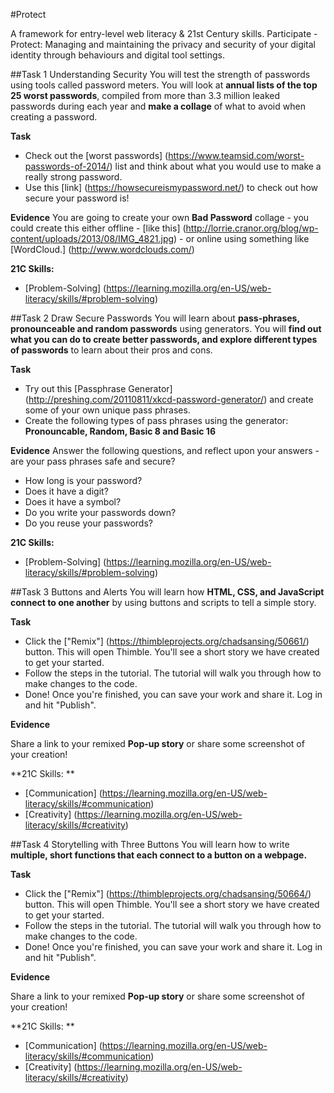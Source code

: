 #Protect

A framework for entry-level web literacy & 21st Century skills. Participate - Protect: Managing and maintaining the privacy and security of your digital identity through behaviours and digital tool settings.

##Task 1 Understanding Security
You will test the strength of passwords using tools called password meters. You will look at **annual lists of the top 25 worst passwords**, compiled from more than 3.3 million leaked passwords during each year and **make a collage** of what to avoid when creating a password.

**Task**
* Check out the [worst passwords] (https://www.teamsid.com/worst-passwords-of-2014/) list and think about what you would use to make a really strong password.
* Use this [link] (https://howsecureismypassword.net/) to check out how secure your password is!

**Evidence**
You are going to create your own **Bad Password** collage - you could create this either offline - [like this] (http://lorrie.cranor.org/blog/wp-content/uploads/2013/08/IMG_4821.jpg) - or online using something like [WordCloud.] (http://www.wordclouds.com/)

**21C Skills:**

* [Problem-Solving] (https://learning.mozilla.org/en-US/web-literacy/skills/#problem-solving)

##Task 2 Draw Secure Passwords
You will learn about **pass-phrases, pronounceable and random passwords** using generators. You will **find out what you can do to create better passwords, and explore different types of passwords** to learn about their pros and cons.

**Task**
* Try out this [Passphrase Generator] (http://preshing.com/20110811/xkcd-password-generator/) and create some of your own unique pass phrases.
* Create the following types of pass phrases using the generator: **Pronouncable, Random, Basic 8 and Basic 16**

**Evidence**
Answer the following questions, and reflect upon your answers - are your pass phrases safe and secure?
* How long is your password?
* Does it have a digit?
* Does it have a symbol?
* Do you write your passwords down?
* Do you reuse your passwords?

**21C Skills:**

* [Problem-Solving] (https://learning.mozilla.org/en-US/web-literacy/skills/#problem-solving)

##Task 3 Buttons and Alerts
You will learn how **HTML, CSS, and JavaScript connect to one another** by using buttons and scripts to tell a simple story.

**Task**
* Click the ["Remix"] (https://thimbleprojects.org/chadsansing/50661/) button. This will open Thimble. You'll see a short story we have created to get your started.
* Follow the steps in the tutorial. The tutorial will walk you through how to make changes to the code.
* Done! Once you're finished, you can save your work and share it. Log in and hit "Publish".

**Evidence**

Share a link to your remixed **Pop-up story** or share some screenshot of your creation!

**21C Skills: **

* [Communication] (https://learning.mozilla.org/en-US/web-literacy/skills/#communication)
* [Creativity] (https://learning.mozilla.org/en-US/web-literacy/skills/#creativity)

##Task 4 Storytelling with Three Buttons
You will learn how to write **multiple, short functions that each connect to a button on a webpage.**

**Task**
* Click the ["Remix"] (https://thimbleprojects.org/chadsansing/50664/) button. This will open Thimble. You'll see a short story we have created to get your started.
* Follow the steps in the tutorial. The tutorial will walk you through how to make changes to the code.
* Done! Once you're finished, you can save your work and share it. Log in and hit "Publish".

**Evidence**

Share a link to your remixed **Pop-up story** or share some screenshot of your creation!

**21C Skills: **

* [Communication] (https://learning.mozilla.org/en-US/web-literacy/skills/#communication)
* [Creativity] (https://learning.mozilla.org/en-US/web-literacy/skills/#creativity)

